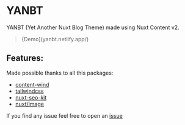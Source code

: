 # YANBT

YANBT (Yet Another Nuxt Blog Theme) made using Nuxt Content v2.

> {Demo](yanbt.netlify.app/)

## Features:

Made possible thanks to all this packages:

- [content-wind](https://github.com/Atinux/content-wind)
- [tailwindcss](https://github.com/tailwindlabs/tailwindcss)
- [nuxt-seo-kit](https://github.com/harlan-zw/nuxt-seo-kit)
- [nuxt/image](https://github.com/nuxt/image)

If you find any issue feel free to open an [issue](https://codeberg.org/sahil/yanbt/issues)